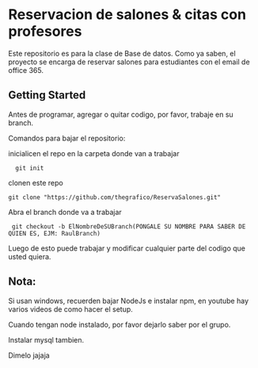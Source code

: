 # Reservacion de salones & citas con profesores

Este repositorio es para la clase de Base de datos. Como ya saben, el proyecto se encarga de reservar salones para estudiantes con el email de office 365.

## Getting Started

Antes de programar, agregar o quitar codigo, por favor, trabaje en su branch.

Comandos para bajar el repositorio:

inicialicen el repo en la carpeta donde van a trabajar

```
  git init
```

clonen este repo

```
git clone "https://github.com/thegrafico/ReservaSalones.git"
```

Abra el branch donde va a trabajar

```
 git checkout -b ElNombreDeSUBranch(PONGALE SU NOMBRE PARA SABER DE QUIEN ES, EJM: RaulBranch)
```

Luego de esto puede trabajar y modificar cualquier parte del codigo que usted quiera.


## Nota:
Si usan windows, recuerden bajar NodeJs e instalar npm, en youtube hay varios videos de como hacer el setup.

Cuando tengan node instalado, por favor dejarlo saber por el grupo.

Instalar mysql tambien.

Dimelo jajaja
